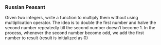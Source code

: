 ### Russian Peasant
Given two integers, write a function to multiply them without using multiplication operator. The idea is to double the first number and halve the second number repeatedly till the second number doesn’t become 1. In the process, whenever the second number become odd, we add the first number to result (result is initialized as 0)

